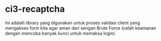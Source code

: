 # ci3-recaptcha
Ini adalah library yang digunakan untuk proses validasi client yang mengakses form kita agar aman dari sengan Brute Force (celah keamanan dengan mencoba banyak kunci untuk memaksa login)
